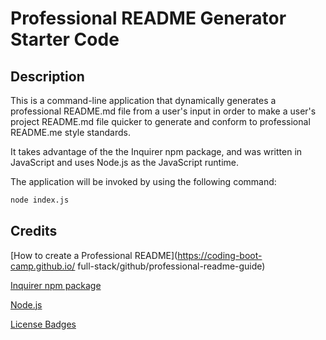 # Professional README Generator Starter Code

## Description

This is a command-line application that dynamically generates a professional README.md file from a user's input in order to make a user's project README.md file quicker to generate and conform to professional README.me style standards.

It takes advantage of the the Inquirer npm package, and was written in JavaScript and uses Node.js as the JavaScript runtime.

 The application will be invoked by using the following command:

```bash
node index.js
```

## Credits

[How to create a Professional README](https://coding-boot-camp.github.io/
full-stack/github/professional-readme-guide)

[Inquirer npm package](https://www.npmjs.com/package/inquirer)

[Node.js](https://nodejs.org/en/)

[License Badges](https://gist.github.com/lukas-h/2a5d00690736b4c3a7ba)
